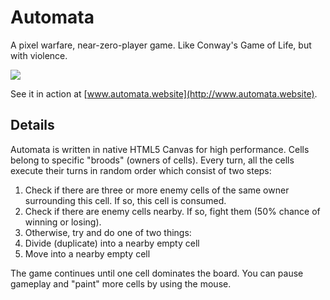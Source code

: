 # Automata

A pixel warfare, near-zero-player game. Like Conway's Game of Life, but with violence.

![](http://i.imgur.com/6PFSSdx.gif)

See it in action at [www.automata.website](http://www.automata.website).

## Details

Automata is written in native HTML5 Canvas for high performance. Cells belong to specific "broods" (owners of cells). Every turn, all the cells execute their turns in random order which consist of two steps:

1. Check if there are three or more enemy cells of the same owner surrounding this cell. If so, this cell is consumed.
1. Check if there are enemy cells nearby. If so, fight them (50% chance of winning or losing).
3. Otherwise, try and do one of two things:
  1. Divide (duplicate) into a nearby empty cell
  2. Move into a nearby empty cell

The game continues until one cell dominates the board. You can pause gameplay and "paint" more cells by using the mouse.
